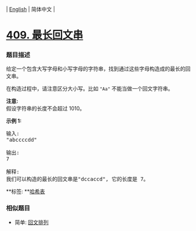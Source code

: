 | [English](README_EN.md) | 简体中文 |

# [409. 最长回文串](https://leetcode-cn.com/problems/longest-palindrome)
 ### 题目描述
<p>给定一个包含大写字母和小写字母的字符串，找到通过这些字母构造成的最长的回文串。</p>

<p>在构造过程中，请注意区分大小写。比如&nbsp;<code>&quot;Aa&quot;</code>&nbsp;不能当做一个回文字符串。</p>

<p><strong>注意:</strong><br />
假设字符串的长度不会超过 1010。</p>

<p><strong>示例 1: </strong></p>

<pre>
输入:
&quot;abccccdd&quot;

输出:
7

解释:
我们可以构造的最长的回文串是&quot;dccaccd&quot;, 它的长度是 7。
</pre>

**标签:	**[哈希表](https://leetcode-cn.com/tag/hash-table) 
 ### 相似题目
- 简单:	[回文排列](https://leetcode-cn.com/problems/palindrome-permutation) 
